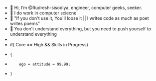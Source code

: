 - 👋 Hi, I’m @Rudresh-sisodiya, engineer, computer geeks, seeker.
- 👀 I do work in computer sciecne 
- 🌱 "If you don't use it, You'll loose it || I writes code as much as poet writes poems"
- 💞️ You don't understand everything, but you need to push yourself to understand everything
-   
-   if( Core == High && Skills in Progress)
-     {
-         ego = attitude = 99.99;
-     }

<!---
Rudresh-sisode/Rudresh-sisode is a ✨ special ✨ repository because its `README.md` (this file) appears on your GitHub profile.
You can click the Preview link to take a look at your changes.
--->

